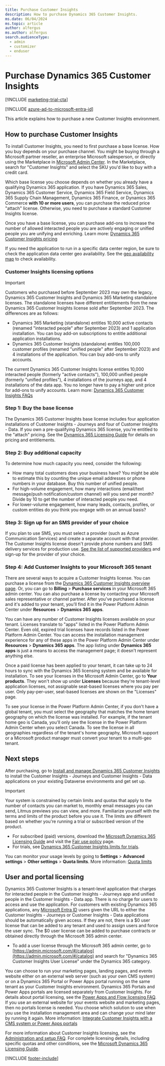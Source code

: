 ```yaml
---
title: Purchase Customer Insights
description: How to purchase Dynamics 365 Customer Insights.
ms.date: 06/04/2024
ms.topic: article
author: alfergus
ms.author: alfergus
search.audienceType: 
  - admin
  - customizer
  - enduser
---
```


# Purchase Dynamics 365 Customer Insights

[!INCLUDE [marketing-trial-cta](./includes/marketing-trial-cta.md)]

[!INCLUDE [azure-ad-to-microsoft-entra-id](./includes/azure-ad-to-microsoft-entra-id.md)]

This article explains how to purchase a new Customer Insights environment.

<a name="how-licensed"></a>

## How to purchase Customer Insights

To install Customer Insights, you need to first purchase a base license. How you buy depends on your purchase channel. You might be buying through a Microsoft partner reseller, an enterprise Microsoft salesperson, or directly using the Marketplace in [Microsoft Admin Center](https://admin.microsoft.com). In the Marketplace, search for "Customer Insights" and select the SKU you'd like to buy with a credit card. 

Which base license you choose depends on whether you already have a qualifying Dynamics 365 application. If you have Dynamics 365 Sales, Dynamics 365 Customer Service, Dynamics 365 Field Service, Dynamics 365 Supply Chain Management, Dynamics 365 Finance, or Dynamics 365 Commerce **with 10 or more users**, you can purchase the reduced price "attach" license. Otherwise, you need to purchase a standard Customer Insights license.

Once you have a base license, you can purchase add-ons to increase the number of allowed interacted people you are actively engaging or unified people you are unifying and enriching. Learn more: [Dynamics 365 Customer Insights pricing](https://dynamics.microsoft.com/ai/customer-insights/pricing/)

If you need the application to run in a specific data center region, be sure to check the application data center geo availability. See the [geo availability map](https://dynamics.microsoft.com/availability-reports/georeport/) to check availability. 

### Customer Insights licensing options

> [!IMPORTANT]
> Customers who purchased before September 2023 may own the legacy, Dynamics 365 Customer Insights and Dynamics 365 Marketing standalone licenses. The standalone licenses have different entitlements from the new Dynamics 365 Customer Insights license sold after September 2023. The differences are as follows:
>
> - Dynamics 365 Marketing (standalone) entitles 10,000 active contacts (renamed "interacted people" after September 2023) and 1 application installation. You can buy add-on subscriptions to entitle additional application installations.
> - Dynamics 365 Customer Insights (standalone) entitles 100,000 customer profiles (renamed "unified people" after September 2023) and 4 installations of the application. You can buy add-ons to unify accounts.
>
> The current Dynamics 365 Customer Insights license entitles 10,000 interacted people (formerly "active contacts"), 100,000 unified people (formerly "unified profiles"), 4 installations of the journeys app, and 4 installations of the data app. You no longer have to pay a higher unit price for add-ons to unify accounts. Learn more: [Dynamics 365 Customer Insights FAQs](ci-faq.md)

### Step 1: Buy the base license

The Dynamics 365 Customer Insights base license includes four application installations of Customer Insights - Journeys and four of Customer Insights - Data. If you own a pre-qualifying Dynamics 365 license, you're entitled to the "attach" pricing. See the [Dynamics 365 Licensing Guide](https://go.microsoft.com/fwlink/?LinkId=866544&clcid=0x409) for details on pricing and entitlements.

### Step 2: Buy additional capacity

To determine how much capacity you need, consider the following:

-	How many total customers does your business have? You might be able to estimate this by counting the unique email addresses or phone numbers in your database. Buy this number of unified people.
-	For high-volume engagement, how many interactions (email/text message/push notification/custom channel) will you send per month? Divide by 10 to get the number of interacted people you need.
-	For lower-volume engagement, how many leads, contacts, profiles, or custom entities do you think you engage with on an annual basis?

### Step 3: Sign up for an SMS provider of your choice

If you plan to use SMS, you must select a provider (such as Azure Communication Services) and create a separate account with that provider. The Customer Insights license doesn't provide phone numbers and SMS delivery services for production use. [See the list of supported providers](real-time-marketing-text-messaging-setup.md) and sign-up for the provider of your choice.

### Step 4: Add Customer Insights to your Microsoft 365 tenant

There are several ways to acquire a Customer Insights license. You can purchase a license from the [Dynamics 365 Customer Insights overview page](https://dynamics.microsoft.com/marketing/overview/). Or, you can go to **Billing** > **Purchase services** in your Microsoft 365 admin center. You can also purchase a license by contacting your Microsoft sales representative or channel partner. After you've purchased a license and it's added to your tenant, you’ll find it in the Power Platform Admin Center under **Resources** > **Dynamics 365 apps**.

You can have any number of Customer Insights licenses available on your tenant. Licenses translate to "apps" listed in the Power Platform Admin Center. Even old, expired trial licenses have records listed in the Power Platform Admin Center. You can access the installation management experience for any of these apps in the Power Platform Admin Center under **Resources** > **Dynamics 365 apps**. The app listing under **Dynamics 365 apps** is just a means to access the management page; it doesn't represent anything else.

Once a paid license has been applied to your tenant, it can take up to 24 hours to sync with the Dynamics 365 licensing system and be available for installation. To see your licenses in the Microsoft Admin Center, go to **Your products**. They won't show up under **Licenses** because they're tenant-level application licenses, not assignable seat-based licenses where you pay per user. Only pay-per-user, seat-based licenses are shown on the "Licenses" page.

To see your license in the Power Platform Admin Center, if you don't have a global tenant, you must select the geography that matches the home tenant geography on which the license was installed. For example, if the tenant home geo is Canada, you'll only see the license in the Power Platform Admin Center when you select Canada. To see the license in all geographies regardless of the tenant's home geography, Microsoft support or a Microsoft product manager must convert your tenant to a multi-geo tenant.

## Next steps

After purchasing, go to [Install and manage Dynamics 365 Customer Insights](setup.md) to install the Customer Insights - Journeys and Customer Insights - Data applications on your existing Dataverse environments and get set up.

> [!IMPORTANT]
> Your system is constrained by certain limits and quotas that apply to the number of contacts you can market to, monthly email messages you can send, Litmus previews you can view, and more. Familiarize yourself with the terms and limits of the product before you use it. The limits are different based on whether you're running a trial or subscribed version of the product.
> - For subscribed (paid) versions, download the [Microsoft Dynamics 365 Licensing Guide](https://go.microsoft.com/fwlink/p/?linkid=866544) and visit the [Fair use policy](fair-use-policy.md) page.
> - For trials, see [Dynamics 365 Customer Insights limits for trials](trial-preview-limits.md).
> 
> You can monitor your usage levels by going to  **Settings**  >  **Advanced settings**  >  **Other settings**  >  **Quota limits**. More information: [Quota limits](quota-management.md)

## User and portal licensing

Dynamics 365 Customer Insights is a tenant-level application that charges for interacted people in the Customer Insights - Journeys app and unified people in the Customer Insights - Data app. There is no charge for users to access and use the application. For customers with existing Dynamics 365 applications, any [Microsoft Entra ID](/azure/active-directory/fundamentals/whatis) users given the URL to either the Customer Insights - Journeys or Customer Insights - Data applications should be automatically given access. If they are not, there is a $0 user license that can be added to any tenant and used to assign users and force the user sync. The $0 user license can be added to purchase contracts or obtained directly through the Microsoft 365 admin center.

- To add a user license through the Microsoft 365 admin center, go to [https://admin.microsoft.com/#/catalog](https://admin.microsoft.com/#/catalog) and search for "Dynamics 365 Customer Insights User License" under the Dynamics 365 category.

You can choose to run your marketing pages, landing pages, and events website either on an external web server (such as your own CMS system) or on a Dynamics 365 Portal or Power Apps portal running on the same tenant as your Customer Insights environment. Dynamics 365 Portals and Power Apps portals are licensed separately from Customer Insights. For details about portal licensing, see the [Power Apps and Flow licensing FAQ](/power-platform/admin/powerapps-flow-licensing-faq#can-you-share-more-details-regarding-the-new-powerapps-portals-licensing). If you use an external website for your events website and marketing pages, then no portals license is needed. You choose which solution to use when you use the installation management area and can change your mind later by running it again. More information: [Integrate Customer Insights with a CMS system or Power Apps portals](portal-optional.md)

For more information about Customer Insights licensing, see the [Administration and setup FAQ](setup-troubleshooting.yml#licensing). For complete licensing details, including specific quotas and other conditions, see the  [Microsoft Dynamics 365 Licensing Guide](https://go.microsoft.com/fwlink/p/?linkid=866544).

[!INCLUDE [footer-include](./includes/footer-banner.md)]
